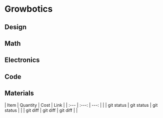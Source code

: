 # Growbotics

## Design

## Math

## Electronics

## Code

## Materials
| Item         | Quantity       | Cost          | Link |
| :---         |     :---:      |          ---: | |
| git status   | git status     | git status    | |
| git diff     | git diff       | git diff      | |
